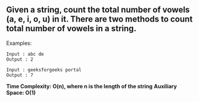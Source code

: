 ## Given a string, count the total number of vowels (a, e, i, o, u) in it. There are two methods to count total number of vowels in a string. 

Examples: 
```
Input : abc de
Output : 2

Input : geeksforgeeks portal
Output : 7
```

**Time Complexity: O(n), where n is the length of the string**
**Auxiliary Space: O(1)**
